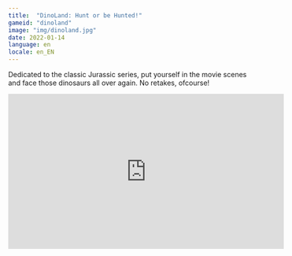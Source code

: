 ```yaml
---
title:  "DinoLand: Hunt or be Hunted!"
gameid: "dinoland"
image: "img/dinoland.jpg"
date: 2022-01-14
language: en
locale: en_EN
---
```


Dedicated to the classic Jurassic series, put yourself in the movie scenes and face those dinosaurs all over again. No retakes, ofcourse!

<div class="video-container">
    <iframe width="560" height="315" src="https://www.youtube.com/embed/5wWDpOUWN8g" frameborder="0"
            allow="autoplay; encrypted-media" allowfullscreen></iframe>
</div>